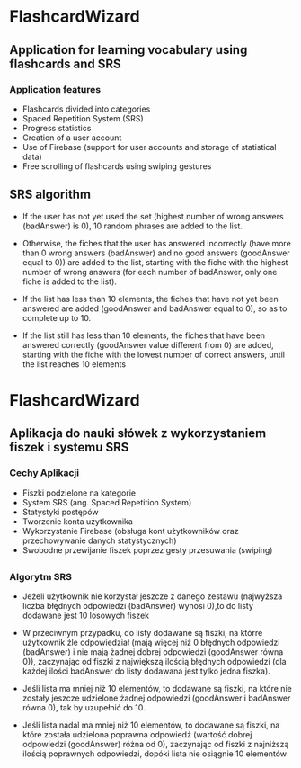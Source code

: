 # FlashcardWizard

## Application for learning vocabulary using flashcards and SRS

### Application features
- Flashcards divided into categories
- Spaced Repetition System (SRS)
- Progress statistics
- Creation of a user account 
- Use of Firebase (support for user accounts and storage of statistical data)
- Free scrolling of flashcards using swiping gestures

##

## SRS algorithm

- If the user has not yet used the set (highest number of wrong answers (badAnswer) is 0), 10 random phrases are added to the list. 

- Otherwise, the fiches that the user has answered incorrectly (have more than 0 wrong answers (badAnswer) and no good answers (goodAnswer equal to 0)) are added to the list, starting with the fiche with the highest number of wrong answers (for each number of badAnswer, only one fiche is added to the list).

- If the list has less than 10 elements, the fiches that have not yet been answered are added (goodAnswer and badAnswer equal to 0), so as to complete up to 10. 

- If the list still has less than 10 elements, the fiches that have been answered correctly (goodAnswer value different from 0) are added, starting with the fiche with the lowest number of correct answers, until the list reaches 10 elements


# FlashcardWizard

## Aplikacja do nauki słówek z wykorzystaniem fiszek i systemu SRS

### Cechy Aplikacji
- Fiszki podzielone na kategorie
- System SRS (ang. Spaced Repetition System)
- Statystyki postępów
- Tworzenie konta użytkownika 
- Wykorzystanie Firebase (obsługa kont użytkowników oraz przechowywanie danych statystycznych)
- Swobodne przewijanie fiszek poprzez gesty przesuwania (swiping)

##

### Algorytm SRS

- Jeżeli użytkownik nie korzystał jeszcze z danego zestawu (najwyższa liczba błędnych odpowiedzi (badAnswer) wynosi 0),to do listy dodawane jest 10 losowych fiszek 

- W przeciwnym przypadku, do listy dodawane są fiszki, na którre użytkownik źle odpowiedział (mają więcej niż 0 błędnych odpowiedzi (badAnswer) i nie mają żadnej dobrej odpowiedzi (goodAnswer równa 0)), zaczynając od fiszki z największą ilością błędnych odpowiedzi (dla każdej ilości badAnswer do listy dodawana jest tylko jedna fiszka).

- Jeśli lista ma mniej niż 10 elementów, to dodawane są fiszki, na które nie zostały jeszcze udzielone żadnej odpowiedzi (goodAnswer i badAnswer równa 0), tak by uzupełnić do 10. 

- Jeśli lista nadal ma mniej niż 10 elementów, to dodawane są fiszki, na które została udzielona poprawna odpowiedź (wartość dobrej odpowiedzi (goodAnswer) różna od 0), zaczynając od fiszki z najniższą ilością poprawnych odpowiedzi, dopóki lista nie osiągnie 10 elementów
